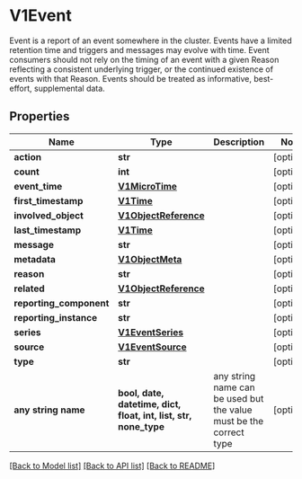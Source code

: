 # V1Event

Event is a report of an event somewhere in the cluster.  Events have a limited retention time and triggers and messages may evolve with time.  Event consumers should not rely on the timing of an event with a given Reason reflecting a consistent underlying trigger, or the continued existence of events with that Reason.  Events should be treated as informative, best-effort, supplemental data.

## Properties
Name | Type | Description | Notes
------------ | ------------- | ------------- | -------------
**action** | **str** |  | [optional] 
**count** | **int** |  | [optional] 
**event_time** | [**V1MicroTime**](V1MicroTime.md) |  | [optional] 
**first_timestamp** | [**V1Time**](V1Time.md) |  | [optional] 
**involved_object** | [**V1ObjectReference**](V1ObjectReference.md) |  | [optional] 
**last_timestamp** | [**V1Time**](V1Time.md) |  | [optional] 
**message** | **str** |  | [optional] 
**metadata** | [**V1ObjectMeta**](V1ObjectMeta.md) |  | [optional] 
**reason** | **str** |  | [optional] 
**related** | [**V1ObjectReference**](V1ObjectReference.md) |  | [optional] 
**reporting_component** | **str** |  | [optional] 
**reporting_instance** | **str** |  | [optional] 
**series** | [**V1EventSeries**](V1EventSeries.md) |  | [optional] 
**source** | [**V1EventSource**](V1EventSource.md) |  | [optional] 
**type** | **str** |  | [optional] 
**any string name** | **bool, date, datetime, dict, float, int, list, str, none_type** | any string name can be used but the value must be the correct type | [optional]

[[Back to Model list]](../README.md#documentation-for-models) [[Back to API list]](../README.md#documentation-for-api-endpoints) [[Back to README]](../README.md)


